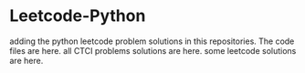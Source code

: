 # Leetcode-Python
adding the python leetcode problem solutions in this repositories. 
The code files are here.
all CTCI problems solutions are here.
some leetcode solutions are here.





























































































































































































































































































































































































































































































































































































































































































































































